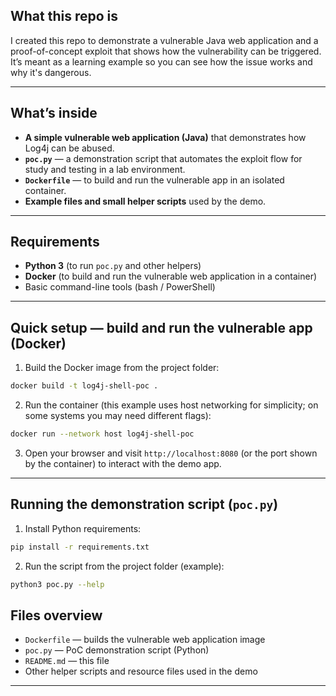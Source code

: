 
## What this repo is

I created this repo to demonstrate a vulnerable Java web application and a proof-of-concept exploit that shows how the vulnerability can be triggered. It’s meant as a learning example so you can see how the issue works and why it's dangerous.

---

## What’s inside

* **A simple vulnerable web application (Java)** that demonstrates how Log4j can be abused.
* **`poc.py`** — a demonstration script that automates the exploit flow for study and testing in a lab environment.
* **`Dockerfile`** — to build and run the vulnerable app in an isolated container.
* **Example files and small helper scripts** used by the demo.

---

## Requirements

* **Python 3** (to run `poc.py` and other helpers)
* **Docker** (to build and run the vulnerable web application in a container)
* Basic command-line tools (bash / PowerShell)

---

## Quick setup — build and run the vulnerable app (Docker)

1. Build the Docker image from the project folder:

```bash
docker build -t log4j-shell-poc .
```

2. Run the container (this example uses host networking for simplicity; on some systems you may need different flags):

```bash
docker run --network host log4j-shell-poc
```

3. Open your browser and visit `http://localhost:8080` (or the port shown by the container) to interact with the demo app.

---

## Running the demonstration script (`poc.py`)

1. Install Python requirements:

```bash
pip install -r requirements.txt
```


2. Run the script from the project folder (example):

```bash
python3 poc.py --help
```

## Files overview

* `Dockerfile` — builds the vulnerable web application image
* `poc.py` — PoC demonstration script (Python)
* `README.md` — this file
* Other helper scripts and resource files used in the demo

---
